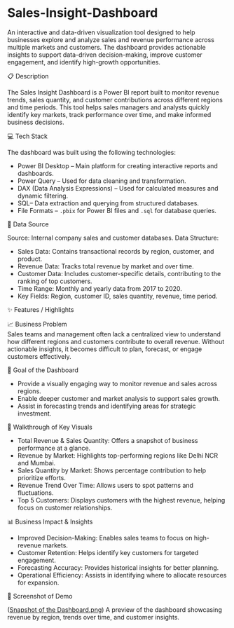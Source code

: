 # Sales-Insight-Dashboard
An interactive and data-driven visualization tool designed to help businesses explore and analyze sales and revenue performance across multiple markets and customers. The dashboard provides actionable insights to support data-driven decision-making, improve customer engagement, and identify high-growth opportunities.

📋 Description

The Sales Insight Dashboard is a Power BI report built to monitor revenue trends, sales quantity, and customer contributions across different regions and time periods. This tool helps sales managers and analysts quickly identify key markets, track performance over time, and make informed business decisions.

💻 Tech Stack

The dashboard was built using the following technologies:
- Power BI Desktop – Main platform for creating interactive reports and dashboards.
- Power Query – Used for data cleaning and transformation.
- DAX (Data Analysis Expressions) – Used for calculated measures and dynamic filtering.
- SQL– Data extraction and querying from structured databases.
- File Formats – `.pbix` for Power BI files and `.sql` for database queries.

📂 Data Source

Source: Internal company sales and customer databases.
Data Structure:  
- Sales Data: Contains transactional records by region, customer, and product.  
- Revenue Data: Tracks total revenue by market and over time.  
- Customer Data: Includes customer-specific details, contributing to the ranking of top customers.
- Time Range: Monthly and yearly data from 2017 to 2020.
- Key Fields: Region, customer ID, sales quantity, revenue, time period.

✨ Features / Highlights

📈 Business Problem  
Sales teams and management often lack a centralized view to understand how different regions and customers contribute to overall revenue. Without actionable insights, it becomes difficult to plan, forecast, or engage customers effectively.
 
 🎯 Goal of the Dashboard  

- Provide a visually engaging way to monitor revenue and sales across regions.  
- Enable deeper customer and market analysis to support sales growth.  
- Assist in forecasting trends and identifying areas for strategic investment.

🔑 Walkthrough of Key Visuals  

- Total Revenue & Sales Quantity: Offers a snapshot of business performance at a glance.  
- Revenue by Market: Highlights top-performing regions like Delhi NCR and Mumbai.  
- Sales Quantity by Market: Shows percentage contribution to help prioritize efforts.  
- Revenue Trend Over Time: Allows users to spot patterns and fluctuations.  
- Top 5 Customers: Displays customers with the highest revenue, helping focus on customer relationships.

📊 Business Impact & Insights  
- Improved Decision-Making: Enables sales teams to focus on high-revenue markets.  
- Customer Retention: Helps identify key customers for targeted engagement.  
- Forecasting Accuracy: Provides historical insights for better planning.  
- Operational Efficiency: Assists in identifying where to allocate resources for expansion.

📸 Screenshot of Demo

([Snapshot of the Dashboard.png](https://github.com/Kashish2002-coder/Sales-Insight-Dashboard/blob/main/Snapshot%20of%20the%20Dashboard.png))
A preview of the dashboard showcasing revenue by region, trends over time, and customer insights.
